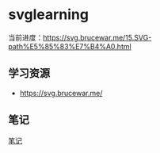 # svglearning
 

当前进度：<https://svg.brucewar.me/15.SVG-path%E5%85%83%E7%B4%A0.html>

## 学习资源
  - <https://svg.brucewar.me/>

## 笔记
[笔记](笔记.md)

